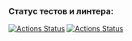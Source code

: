 ### Статус тестов и линтера:
[![Actions Status](https://github.com/elisad5791/php-project-48/workflows/hexlet-check/badge.svg)](https://github.com/elisad5791/php-project-48/actions)
[![Actions Status](https://github.com/elisad5791/php-project-48/actions/workflows/ci.yml/badge.svg)](https://github.com/elisad5791/php-project-48/actions//workflows/ci.yml)